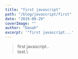 ```yaml
---
title: "first javascript"
path: "/blog/javascript/first"
date: "2019-09-29"
coverImage: ""
author: "Danah"
excerpt: '"first javascript...'
---
```


> first javascript..\
> test.\
